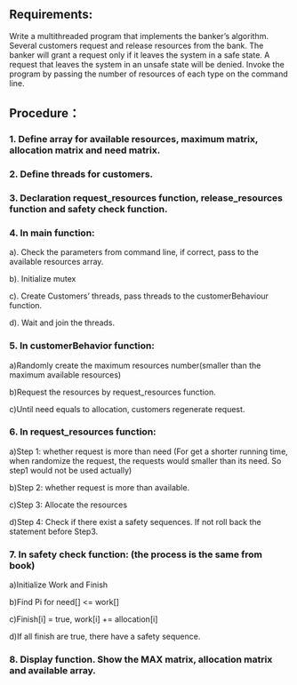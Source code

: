 ## Requirements:
Write a multithreaded program that implements the banker’s algorithm. Several customers request and release resources from the bank. The banker will grant a request only if it leaves the system in a safe state. A request that leaves the system in an unsafe state will be denied. 
Invoke the program by passing the number of resources of each type on the command line.

## Procedure：
### 1. Define array for available resources, maximum matrix, allocation matrix and need matrix.
### 2. Define threads for customers.
### 3. Declaration request_resources function, release_resources function and safety check function.
### 4. In main function:

a). Check the parameters from command line, if correct, pass to the available resources array.

b). Initialize mutex
  
c). Create Customers’ threads, pass threads to the customerBehaviour function.

d). Wait and join the threads.

### 5. In customerBehavior function:

a)Randomly create the maximum resources number(smaller than the maximum available resources)

b)Request the resources by request_resources function.

c)Until need equals to allocation, customers regenerate request.

### 6. In request_resources function:
a)Step 1: whether request is more than need (For get a shorter running time, when randomize the request, the requests would smaller than its need.  So step1 would not be used actually)

b)Step 2: whether request is more than available.

c)Step 3: Allocate the resources

d)Step 4: Check if there exist a safety sequences. If not roll back the statement before Step3.


### 7. In safety check function: (the process is the same from book)
a)Initialize Work and Finish

b)Find Pi for need[] <= work[]

c)Finish[i] = true, work[i] += allocation[i]

d)If all finish are true, there have a safety sequence.

### 8. Display function. Show the MAX matrix, allocation matrix and available array.
